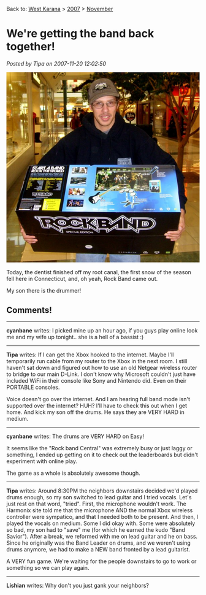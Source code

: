 Back to: [West Karana](/posts/westkarana.md) > [2007](/posts/2007/westkarana.md) > [November](./westkarana.md)
# We're getting the band back together!

*Posted by Tipa on 2007-11-20 12:02:50*

![rockband.jpg](../../../uploads/2007/11/rockband.jpg)

Today, the dentist finished off my root canal, the first snow of the season fell here in Connecticut, and, oh yeah, Rock Band came out.

My son there is the drummer!

## Comments!

---

**cyanbane** writes: I picked mine up an hour ago, if you guys play online look me and my wife up tonight.. she is a hell of a bassist :)

---

**Tipa** writes: If I can get the Xbox hooked to the internet. Maybe I'll temporarily run cable from my router to the Xbox in the next room. I still haven't sat down and figured out how to use an old Netgear wireless router to bridge to our main D-Link. I don't know why Microsoft couldn't just have included WiFi in their console like Sony and Nintendo did. Even on their PORTABLE consoles.

Voice doesn't go over the internet. And I am hearing full band mode isn't supported over the internet? HUH? I'll have to check this out when I get home. And kick my son off the drums. He says they are VERY HARD in medium.


---

**cyanbane** writes: The drums are VERY HARD on Easy!

It seems like the "Rock band Central" was extremely busy or just laggy or something, I ended up getting on it to check out the leaderboards but didn't experiment with online play.

The game as a whole is absolutely awesome though.

---

**Tipa** writes: Around 8:30PM the neighbors downstairs decided we'd played drums enough, so my son switched to lead guitar and I tried vocals. Let's just rest on that word, "tried". First, the microphone wouldn't work. The Harmonix site told me that the microphone AND the normal Xbox wireless controller were sympatico, and that I needed both to be present. And then, I played the vocals on medium. Some I did okay with. Some were absolutely so bad, my son had to "save" me (for which he earned the kudo "Band Savior"). After a break, we reformed with me on lead guitar and he on bass. Since he originally was the Band Leader on drums, and we weren't using drums anymore, we had to make a NEW band fronted by a lead guitarist.

A VERY fun game. We're waiting for the people downstairs to go to work or something so we can play again.

---

**Lishian** writes: Why don't you just gank your neighbors?

